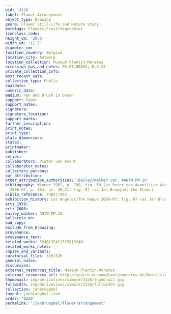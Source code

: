 ```yaml
---
pid: '3126'
label: Flower Arrangement
object_type: Drawing
genre: Flower Still-Life and Nature Study
worktags: Flowers|Fruit|Vegetables
iconclass_code:
height_cm: '29.6'
width_cm: '11.7'
diameter_cm:
location_country: Belgium
location_city: Antwerp
location_collection: Museum Plantin-Moretus
accession_nos_and_notes: PK.OT.00562; D.9.23
private_collection_info:
most_recent_sale:
collection_type: Public
realdate:
numeric_date:
medium: Pen and brush in brown
support: Paper
support_notes:
signature:
signature_location:
support_marks:
further_inscription:
print_notes:
print_type:
plate_dimensions:
states:
printmaker:
publisher:
series:
collaborators: Pieter van Avont
collaborator_notes:
collectors_patrons:
our_attribution:
other_attribution_authorities: 'Bailey/Walker cat. #ANTW.PM.10'
bibliography: Winner 1961, p. 190, fig. 50 (as Peter van Avont)|Los Angeles/The Hague
  2006-07, p. 164, nr. 20,21, fig. 87 (as Jan Brueghel the Elder)
biblio_reference: 7482|7483
exhibition_history: Los Angeles/The Hague 2006-07, fig. 87 (as Jan Brueghel the Elder)
ertz_1979:
ertz_2008:
bailey_walker: ANTW.PM.10
hollstein_no:
bad_copy:
exclude_from_browsing:
provenance:
provenance_text:
related_works: 3246|3241|3239|3240
related_works_notes:
copies_and_variants:
curatorial_files: 519|520
general_notes:
discussion:
external_resources_title: Museum Plantin-Moretus
external_resources_url: http://search.museumplantinmoretus.be/Details/collect/277312
thumbnail: img/derivatives/simple/3126/thumbnail.jpg
fullwidth: img/derivatives/simple/3126/fullwidth.jpg
collection: janbrueghel
layout: janbrueghel_item
order: '0220'
permalink: "/janbrueghel/flower-arrangement"
---
```

